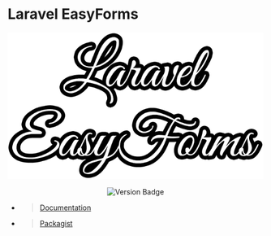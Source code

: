 # Laravel EasyForms
<div style="text-align:center">

![Laravel EasyForms Logo](/src/Docs/assets/Laravel%20EasyForms%20Logo.png)

![Version Badge](https://img.shields.io/badge/version-0.2.4%40beta-blue)

</div>

* > [Documentation](https://plustimeit.github.io/Laravel-EasyForms/)
* > [Packagist](https://packagist.org/packages/plustime-it/laravel-easyforms)